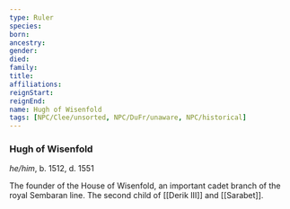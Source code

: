 ```yaml
---
type: Ruler
species:
born:
ancestry:
gender:
died:
family:
title:
affiliations:
reignStart:
reignEnd:
name: Hugh of Wisenfold
tags: [NPC/Clee/unsorted, NPC/DuFr/unaware, NPC/historical]
---
```

### Hugh of Wisenfold
*he/him*, b. 1512, d. 1551

The founder of the House of Wisenfold, an important cadet branch of the royal Sembaran line. The second child of [[Derik III]] and [[Sarabet]].
